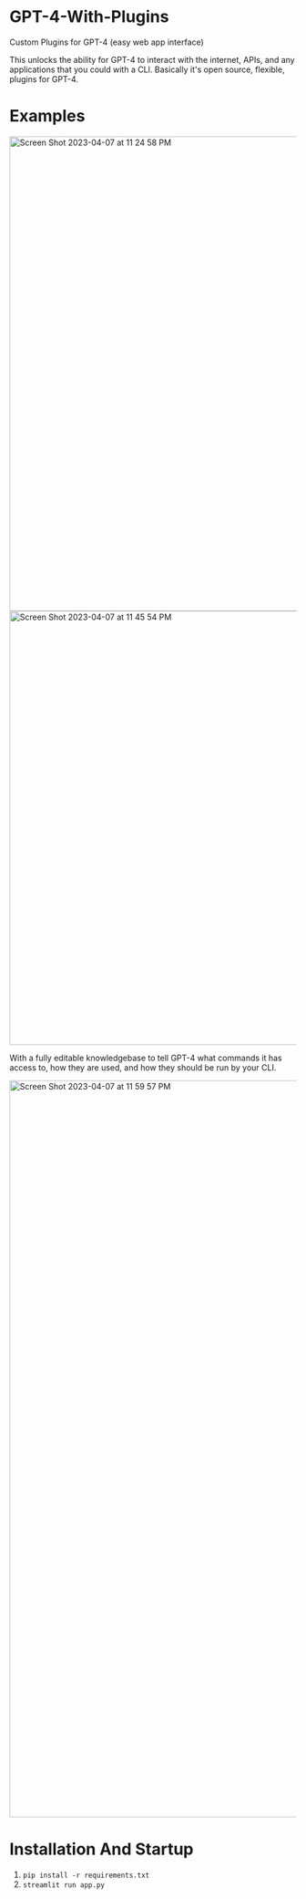 # GPT-4-With-Plugins
Custom Plugins for GPT-4 (easy web app interface)

This unlocks the ability for GPT-4 to interact with the internet, APIs, and any applications that you could with a CLI. Basically it's open source, flexible, plugins for GPT-4.

# Examples

<img width="832" alt="Screen Shot 2023-04-07 at 11 24 58 PM" src="https://user-images.githubusercontent.com/29033313/230685207-e185912b-2a37-400c-a22e-7c7cbc9f791f.png">

<img width="761" alt="Screen Shot 2023-04-07 at 11 45 54 PM" src="https://user-images.githubusercontent.com/29033313/230684069-953c860e-2da6-4884-b63a-c1a2ae42f6c3.png">

With a fully editable knowledgebase to tell GPT-4 what commands it has access to, how they are used, and how they should be run by your CLI.

<img width="1292" alt="Screen Shot 2023-04-07 at 11 59 57 PM" src="https://user-images.githubusercontent.com/29033313/230684178-6511c17a-200d-4af8-ba67-a1fb1cfea9b5.png">

# Installation And Startup
1. ```pip install -r requirements.txt```
2. ```streamlit run app.py```
